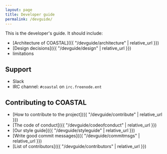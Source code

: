 ```yaml
---
layout: page
title: Developer guide
permalink: /devguide/
---
```


This is the developer's guide.  It should include:

- [Architecture of COASTAL]({{ "/devguide/architecture" | relative_url }})
- [Design decisions]({{ "/devguide/design" | relative_url }})
- limitations

## Support

- Slack
- IRC channel: `#coastal` on `irc.freenode.ent`

## Contributing to COASTAL

- [How to contribute to the project]({{ "/devguide/contribute" | relative_url }})
- [The code of conduct]({{ "/devguide/codeofconduct" | relative_url }})
- [Our style guide]({{ "/devguide/styleguide" | relative_url }})
- [Write good commit messages]({{ "/devguide/commitmsgs" | relative_url }})
- [List of contributors]({{ "/devguide/contributors" | relative_url }})
